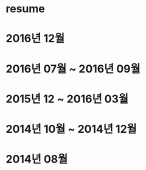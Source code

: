 # resume
<h1>2016년 12월</h1>
<h1>2016년 07월 ~ 2016년 09월</h1>
<h1>2015년 12 ~ 2016년 03월</h1>
<h1>2014년 10월 ~ 2014년 12월</h1>
<h1>2014년 08월</h1>
